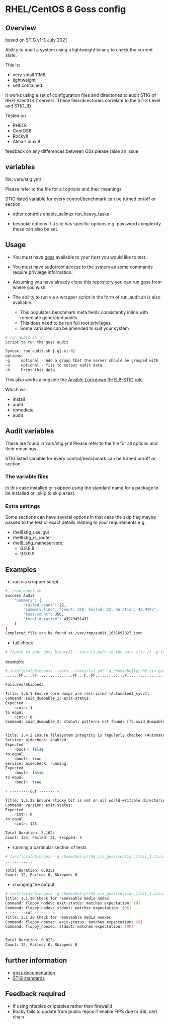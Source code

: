 # RHEL/CentOS 8 Goss config

## Overview

based on STIG v1r3 July 2021

Ability to audit a system using a lightweight binary to check the current state.

This is:

- very small 11MB
- lightweight
- self contained

It works using a set of configuration files and directories to audit STIG of RHEL/CentOS 7 servers. These files/directories correlate to the STIG Level and STIG_ID

Tested on

- RHEL8
- CentOS8
- Rocky8
- Alma-Linux 8

feedback on any differences between OSs please raise an issue

## variables

file: vars/stig.yml

Please refer to the file for all options and their meanings

STIG listed variable for every control/benchmark can be turned on/off or section

- other controls
enable_selinux
run_heavy_tasks

- bespoke options
If a site has specific options e.g. password complexity these can also be set.

## Usage

- You must have [goss](https://github.com/aelsabbahy/goss/) available to your host you would like to test.

- You must have sudo/root access to the system as some commands require privilege information.

- Assuming you have already clone this repository you can run goss from where you wish.

- The ability to run via a wrapper script in the form of run_audit.sh is also available.
  - This populates benchmark meta fields consistently inline with remediate generated audits
  - This does need to be run full root privileges
  - Some variables can be amended to suit your system

```sh
# run_audit.sh -h
Script to run the goss audit

Syntax: run_audit.sh [-g|-o|-h]
options:
-g     optional - Add a group that the server should be grouped with
-o     optional - file to output audit data
-h     Print this Help.

```

This also works alongside the [Ansible Lockdown RHEL8-STIG role](https://github.com/ansible-lockdown/RHEL8-STIG)

Which will:

- install
- audit
- remediate
- audit

## Audit variables

These are found in vars/stig.yml
Please refer to the file for all options and their meanings

STIG listed variable for every control/benchmark can be turned on/off or section

### The variable files

In this case installed or skipped using the standard name for a package to be installed or _skip to skip a test.

### Extra settings

Some sections can have several options in that case the skip flag maybe passed to the test or exact details relating to your requirements
e.g.

- rhel8stig_use_gui
- rhel8stig_is_router
- rhel8_stig_nameservers:
  - 8.8.8.8
  - 9.9.9.9

## Examples

- run via wrapper script

```sh
# ./run_audit.sh
Success Audit
    "summary": {
        "failed-count": 22,
        "summary-line": "Count: 356, Failed: 22, Duration: 43.929s",
        "test-count": 356,
        "total-duration": 43929451437
    }
}
Completed file can be found at /var/tmp/audit_1631697827.json
```

- full check

```sh
# {{path to your goss binary}} --vars {{ path to the vars file }} -g {{path to your clone of this repo }}/goss.yml --validate

```

example:

```sh
# /usr/local/bin/goss --vars ../vars/cis.yml -g /home/bolly/rh8_cis_goss/goss.yml validate
......FF....FF................FF...F..FF.............F........................FSSSS.............FS.F.F.F.F.........FFFFF....

Failures/Skipped:

Title: 1.6.1 Ensure core dumps are restricted (Automated)_sysctl
Command: suid_dumpable_2: exit-status:
Expected
    <int>: 1
to equal
    <int>: 0
Command: suid_dumpable_2: stdout: patterns not found: [fs.suid_dumpable = 0]


Title: 1.4.2 Ensure filesystem integrity is regularly checked (Automated)
Service: aidecheck: enabled:
Expected
    <bool>: false
to equal
    <bool>: true
Service: aidecheck: running:
Expected
    <bool>: false
to equal
    <bool>: true

< ---------cut ------- >

Title: 1.1.22 Ensure sticky bit is set on all world-writable directories
Command: version: exit-status:
Expected
    <int>: 0
to equal
    <int>: 123

Total Duration: 5.102s
Count: 124, Failed: 21, Skipped: 5

```

- running a particular section of tests

```sh
# /usr/local/bin/goss -g /home/bolly/rh8_cis_goss/section_1/cis_1.1/cis_1.1.22.yml  validate
............

Total Duration: 0.033s
Count: 12, Failed: 0, Skipped: 0

```

- changing the output

```sh
# /usr/local/bin/goss -g /home/bolly/rh8_cis_goss/section_1/cis_1.1/cis_1.1.22.yml  validate -f documentation
Title: 1.1.20 Check for removeable media nodev
Command: floppy_nodev: exit-status: matches expectation: [0]
Command: floppy_nodev: stdout: matches expectation: [OK]
< -------cut ------- >
Title: 1.1.20 Check for removeable media noexec
Command: floppy_noexec: exit-status: matches expectation: [0]
Command: floppy_noexec: stdout: matches expectation: [OK]


Total Duration: 0.022s
Count: 12, Failed: 0, Skipped: 0
```

## further information

- [goss documentation](https://github.com/aelsabbahy/goss/blob/master/docs/manual.md#patterns)
- [STIG standards](https://public.cyber.mil/stigs/downloads/)

## Feedback required

- If using nftables or iptables rather than firewalld
- Rocky fails to update from public repos if enable FIPS due to SSL cert chain
